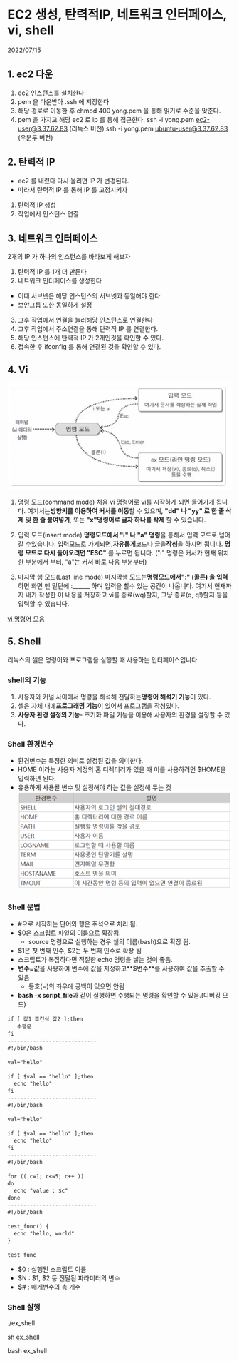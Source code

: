 # EC2 생성, 탄력적IP, 네트워크 인터페이스, vi, shell
2022/07/15

## 1. ec2 다운
1. ec2 인스턴스를 설치한다
2. pem 을 다운받아 .ssh 에 저장한다
3. 해당 경로로 이동한 후
   chmod 400 yong.pem
   을 통해 읽기로 수준을 맞춘다.
4. pem 을 가지고 해당 ec2 로 ip 를 통해 접근한다.
   ssh -i yong.pem ec2-user@3.37.62.83 (리눅스 버전)
   ssh -i yong.pem ubuntu-user@3.37.62.83 (우분투 버전)

## 2. 탄력적 IP
- ec2 를 내렸다 다시 올리면 IP 가 변경된다.
- 따라서 탄력적 IP 를 통해 IP 를 고정시키자
1. 탄력적 IP 생성
2. 작업에서 인스턴스 연결

## 3. 네트워크 인터페이스
2개의 IP 가 하나의 인스턴스를 바라보게 해보자
1. 탄력적 IP 를 1개 더 만든다
2. 네트워크 인터페이스를 생성한다
- 이때 서브넷은 해당 인스턴스의 서브넷과 동일해야 한다.
- 보안그룹 또한 동일하게 설정
3. 그후 작업에서 연결을 눌러해당 인스턴스로 연결한다
4. 그후 작업에서 주소연결을 통해 탄력적 IP 를 연결한다.
5. 해당 인스턴스에 탄력적 IP 가 2개인것을 확인할 수 있다.
6. 접속한 후 ifconfig 를 통해 연결된 것을 확인할 수 있다.

## 4. Vi
![img.png](../images/vi.png)
1. 명령 모드(command mode)
처음 vi 명령어로 vi를 시작하게 되면 들어가게 됩니다. 여기서는**방향키를 이용하여 커서를 이동**할 수 있으며, **"dd" 나 "yy" 로 한 줄 삭제 및 한 줄 붙여넣기**, 또는 **"x"명령어로 글자 하나를 삭제** 할 수 있습니다.

2. 입력 모드(insert mode)
**명령모드에서 "i" 나 "a" 명령**을 통해서 입력 모드로 넘어 갈 수있습니다. 입력모드로 가게되면,**자유롭게**코드나 글을**작성**을 하시면 됩니다. **명령 모드로 다시 돌아오려면 "ESC"** 를 누르면 됩니다. ("i" 명령은 커서가 현재 위치한 부분에서 부터, "a"는 커서 바로 다음 부분부터)

3. 마지막 행 모드(Last line mode)
마지막행 모드는**명령모드에서":" (콜론) 을 입력**하면 화면 맨 밑단에 :______ 하며 입력을 할수 있는 공간이 나옵니다. 여기서 현재까지 내가 작성한 이 내용을 저장하고 vi를 종료(wq)할지, 그냥 종료(q, q!)할지 등을 입력할 수 있습니다.

[vi 명령어 모음](https://iamfreeman.tistory.com/entry/vi-vim-%ED%8E%B8%EC%A7%91%EA%B8%B0-%EB%AA%85%EB%A0%B9%EC%96%B4-%EC%A0%95%EB%A6%AC-%EB%8B%A8%EC%B6%95%ED%82%A4-%EB%AA%A8%EC%9D%8C-%EB%AA%A9%EB%A1%9D)

## 5. Shell
리눅스의 셸은 명령어와 프로그램을 실행할 때 사용하는 인터페이스입니다.

### shell의 기능
1. 사용자와 커널 사이에서 명령을 해석해 전달하는**명령어 해석기 기능**이 있다.
2. 셸은 자체 내에**프로그래밍 기능**이 있어서 프로그램을 작성있다.
3. **사용자 환경 설정의 기능**- 초기화 파일 기능을 이용해 사용자의 환경을 설정할 수 있다.

### Shell 환경변수
- 환경변수는 특정한 의미로 설정된 값을 의미한다.
- HOME 이라는 사용자 계정의 홈 디렉터리가 있을 때 이를 사용하려면 $HOME을 입력하면 된다.
- 유용하게 사용될 변수 및 설정해야 하는 값을 설정해 두는 것
![img.png](../images/shell2.png)

### Shell 문법
- #으로 시작하는 단어와 행은 주석으로 처리 됨.
- $0은 스크립트 파일의 이름으로 확장됨.
    - source 명령으로 실행하는 경우 쉘의 이름(bash)으로 확장 됨.
- $1은 첫 번째 인수, $2는 두 번째 인수로 확장 됨
- 스크립트가 복잡하다면 적절한 echo 명령을 넣는 것이 좋음.
- **변수=값**을 사용하여 변수에 값을 지정하고**$변수**를 사용하여 값을 추출할 수 있음
    - 등호(=)의 좌우에 공백이 있으면 안됨
- **bash -x script_file**과 같이 실행하면 수행되는 명령을 확인할 수 있음.(디버깅 모드)

```shell
if [ 값1 조건식 값2 ];then
   수행문
fi
----------------------------
#!/bin/bash

val="hello"

if [ $val == "hello" ];then
  echo "hello"
fi
----------------------------
#!/bin/bash

val="hello"

if [ $val == "hello" ];then
  echo "hello"
fi
----------------------------
#!/bin/bash

for (( c=1; c<=5; c++ ))
do
  echo "value : $c"
done
----------------------------
#!/bin/bash

test_func() {
  echo "hello, world"
}

test_func
```
- $0 : 실행된 스크립트 이름
- $N : $1, $2 등 전달된 파라미터의 변수
- $# : 매게변수의 총 개수

### Shell 실행
./ex_shell

sh ex_shell

bash ex_shell

